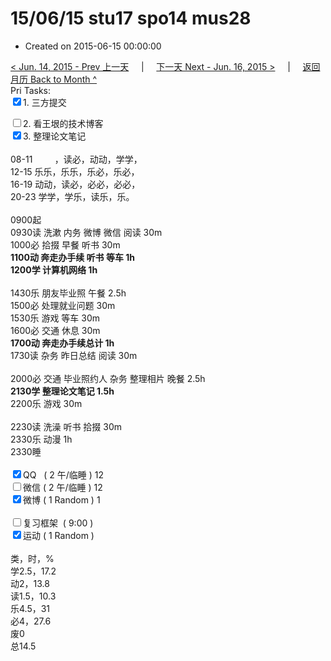# 15/06/15 stu17 spo14 mus28

- Created on 2015-06-15 00:00:00

[< Jun. 14, 2015 - Prev 上一天](_archived/lifelogs/2015/06/d14.md) &nbsp; &nbsp; | &nbsp; &nbsp; [下一天 Next - Jun. 16, 2015 >](_archived/lifelogs/2015/06/d16.md) &nbsp; &nbsp; |  &nbsp; &nbsp; [返回月历 Back to Month ^](_archived/lifelogs/2015/06/index.md)
<br/>Pri Tasks:</strong><br clear="none"/><input type="checkbox" checked="true" />1. 三方提交</div><div><input type="checkbox" />2. 看王垠的技术博客<br/></div><div><input type="checkbox" checked="true" />3. 整理论文笔记</div><div><div><br clear="none"/></div>08-11         ，读必，动动，学学，<br clear="none"/>12-15 乐乐，乐乐，乐必，乐必，<br clear="none"/>16-19 动动，读必，必必，必必，<br clear="none"/>20-23 学学，学乐，读乐，乐。<div><br clear="none"/></div>0900起<br clear="none"/>0930读 洗漱 内务 微博 微信 阅读 30m</div><div>1000必 拾掇 早餐 听书 30m</div><div><b>1100动 奔走办手续 听书 等车 1h</b></div><div><b>1200学 计算机网络 1h</b></div><div><br/></div><div>1430乐 朋友毕业照 午餐 2.5h</div><div>1500必 处理就业问题 30m</div><div>1530乐 游戏 等车 30m</div><div>1600必 交通 休息 30m</div><div><b>1700动 奔走办手续总计 1h</b></div><div>1730读 杂务 昨日总结 阅读 30m</div><div><br/></div><div>2000必 交通 毕业照约人 杂务 整理相片 晚餐 2.5h</div><div><strong>2130学 整理论文笔记 1.5h</strong><div>2200乐 游戏 30m</div><div><br/></div>2230读 洗澡 听书 拾掇 30m<br clear="none"/>2330乐 动漫 1h</div><div>2330睡</div><div><br clear="none"/></div><div><input type="checkbox" checked="true" />QQ   ( 2 午/临睡 ) 12<br clear="none"/><input type="checkbox" />微信 ( 2 午/临睡 ) 12</div><div><input type="checkbox" checked="true" />微博 ( 1 Random ) 1</div><div><br clear="none"/></div><div><input type="checkbox" />复习框架  ( 9:00 ) <br clear="none"/></div><div><input type="checkbox" checked="true" />运动 ( 1 Random ) </div><div><div><br clear="none"/></div>类，时，%<br clear="none"/>学2.5，17.2<br clear="none"/>动2，13.8<br clear="none"/>读1.5，10.3<br clear="none"/>乐4.5，31<br clear="none"/>必4，27.6<br clear="none"/>废0</div><div>总14.5</div>
